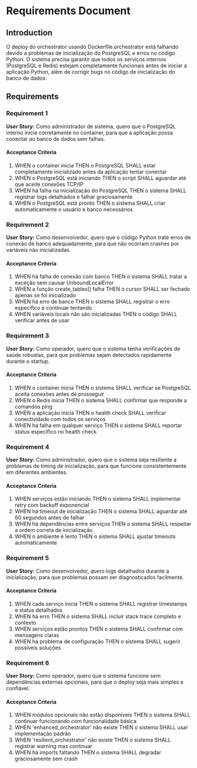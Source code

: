 # Requirements Document

## Introduction

O deploy do orchestrator usando Dockerfile.orchestrator está falhando devido a problemas de inicialização do PostgreSQL e erros no código Python. O sistema precisa garantir que todos os serviços internos (PostgreSQL e Redis) estejam completamente funcionais antes de iniciar a aplicação Python, além de corrigir bugs no código de inicialização do banco de dados.

## Requirements

### Requirement 1

**User Story:** Como administrador de sistema, quero que o PostgreSQL interno inicie corretamente no container, para que a aplicação possa conectar ao banco de dados sem falhas.

#### Acceptance Criteria

1. WHEN o container inicia THEN o PostgreSQL SHALL estar completamente inicializado antes da aplicação tentar conectar
2. WHEN o PostgreSQL está iniciando THEN o script SHALL aguardar até que aceite conexões TCP/IP
3. WHEN há falha na inicialização do PostgreSQL THEN o sistema SHALL registrar logs detalhados e falhar graciosamente
4. WHEN o PostgreSQL está pronto THEN o sistema SHALL criar automaticamente o usuário e banco necessários

### Requirement 2

**User Story:** Como desenvolvedor, quero que o código Python trate erros de conexão de banco adequadamente, para que não ocorram crashes por variáveis não inicializadas.

#### Acceptance Criteria

1. WHEN há falha de conexão com banco THEN o sistema SHALL tratar a exceção sem causar UnboundLocalError
2. WHEN a função create_tables() falha THEN o cursor SHALL ser fechado apenas se foi inicializado
3. WHEN há erro de banco THEN o sistema SHALL registrar o erro específico e continuar tentando
4. WHEN variáveis locais não são inicializadas THEN o código SHALL verificar antes de usar

### Requirement 3

**User Story:** Como operador, quero que o sistema tenha verificações de saúde robustas, para que problemas sejam detectados rapidamente durante o startup.

#### Acceptance Criteria

1. WHEN o container inicia THEN o sistema SHALL verificar se PostgreSQL aceita conexões antes de prosseguir
2. WHEN o Redis inicia THEN o sistema SHALL confirmar que responde a comandos ping
3. WHEN a aplicação inicia THEN o health check SHALL verificar conectividade com todos os serviços
4. WHEN há falha em qualquer serviço THEN o sistema SHALL reportar status específico no health check

### Requirement 4

**User Story:** Como administrador, quero que o sistema seja resiliente a problemas de timing de inicialização, para que funcione consistentemente em diferentes ambientes.

#### Acceptance Criteria

1. WHEN serviços estão iniciando THEN o sistema SHALL implementar retry com backoff exponencial
2. WHEN há timeout de inicialização THEN o sistema SHALL aguardar até 60 segundos antes de falhar
3. WHEN há dependências entre serviços THEN o sistema SHALL respeitar a ordem correta de inicialização
4. WHEN o ambiente é lento THEN o sistema SHALL ajustar timeouts automaticamente

### Requirement 5

**User Story:** Como desenvolvedor, quero logs detalhados durante a inicialização, para que problemas possam ser diagnosticados facilmente.

#### Acceptance Criteria

1. WHEN cada serviço inicia THEN o sistema SHALL registrar timestamps e status detalhados
2. WHEN há erro THEN o sistema SHALL incluir stack trace completo e contexto
3. WHEN serviços estão prontos THEN o sistema SHALL confirmar com mensagens claras
4. WHEN há problema de configuração THEN o sistema SHALL sugerir possíveis soluções

### Requirement 6

**User Story:** Como operador, quero que o sistema funcione sem dependências externas opcionais, para que o deploy seja mais simples e confiável.

#### Acceptance Criteria

1. WHEN módulos opcionais não estão disponíveis THEN o sistema SHALL continuar funcionando com funcionalidade básica
2. WHEN 'enhanced_orchestrator' não existe THEN o sistema SHALL usar implementação padrão
3. WHEN 'resilient_orchestrator' não existe THEN o sistema SHALL registrar warning mas continuar
4. WHEN há imports faltando THEN o sistema SHALL degradar graciosamente sem crash